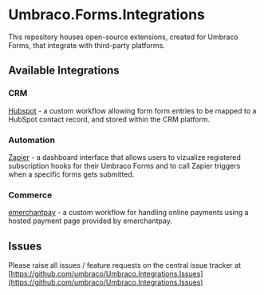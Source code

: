 # Umbraco.Forms.Integrations

This repository houses open-source extensions, created for Umbraco Forms, that integrate with third-party platforms.

## Available Integrations

### CRM

[Hubspot](./src/Umbraco.Forms.Integrations.Crm.Hubspot/) - a custom workflow allowing form form entries to be mapped to a HubSpot contact record, and stored within the CRM platform.

### Automation

[Zapier](./src/Umbraco.Forms.Integrations.Automation.Zapier) - a dashboard interface that allows users to vizualize registered subscription hooks for their Umbraco Forms and to call Zapier triggers when a specific forms gets submitted.

### Commerce
[emerchantpay](./src/Umbraco.Forms.Integrations.Commerce.EMerchantPay) -  a custom workflow for handling online payments using a hosted payment page provided by emerchantpay.

## Issues

Please raise all issues / feature requests on the central issue tracker at [https://github.com/umbraco/Umbraco.Integrations.Issues](https://github.com/umbraco/Umbraco.Integrations.Issues)